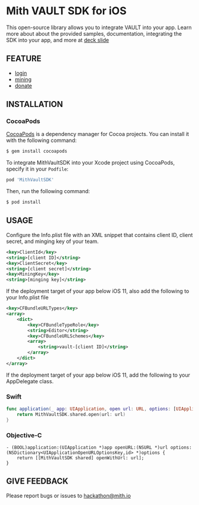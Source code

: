 Mith VAULT SDK for iOS
========================

This open-source library allows you to integrate VAULT into your app.
Learn more about about the provided samples, documentation, integrating the SDK into your app, and more at [deck slide](https://drive.google.com/file/d/1g4-O4WggqCec6fTVqP2-4hDq6DFgUFbB/view)

FEATURE
--------
* [login](https://documenter.getpostman.com/view/4856913/RztrHRU9#3563f4ea-88bc-403d-8071-d3d3767bd01d)
* [mining](https://documenter.getpostman.com/view/4856913/RztrHRU9#0cbb0a41-2cfc-4d3a-b541-4cfbbf807843)
* [donate](https://documenter.getpostman.com/view/4856913/RztrHRU9#608ccdd4-6a95-41f0-b247-ffae9a976feb)

INSTALLATION
------------
### CocoaPods

[CocoaPods](http://cocoapods.org) is a dependency manager for Cocoa projects. You can install it with the following command:

```bash
$ gem install cocoapods
```

To integrate MithVaultSDK into your Xcode project using CocoaPods, specify it in your `Podfile`:

```ruby
pod 'MithVaultSDK'
```

Then, run the following command:

```bash
$ pod install
```

USAGE
------------
Configure the Info.plist file with an XML snippet that contains client ID, client secret, and minging key of your team.
```XML
<key>ClientId</key>
<string>[client ID]</string>
<key>ClientSecret</key>
<string>[client secret]</string>
<key>MiningKey</key>
<string>[minging key]</string>
```

If the deployment target of your app below iOS 11, also add the following to your Info.plist file
```XML
<key>CFBundleURLTypes</key>
<array>
    <dict>
        <key>CFBundleTypeRole</key>
        <string>Editor</string>
        <key>CFBundleURLSchemes</key>
        <array>
            <string>vault-[client ID]</string>
        </array>
    </dict>
</array>
```

If the deployment target of your app below iOS 11, add the following to your AppDelegate class.
### Swift
```swift
func application(_ app: UIApplication, open url: URL, options: [UIApplication.OpenURLOptionsKey : Any] = [:]) -> Bool {
    return MithVaultSDK.shared.open(url: url)
}
```

### Objective-C
```objc
- (BOOL)application:(UIApplication *)app openURL:(NSURL *)url options:(NSDictionary<UIApplicationOpenURLOptionsKey,id> *)options {
    return [[MithVaultSDK shared] openWithUrl: url];
}
```

GIVE FEEDBACK
-------------
Please report bugs or issues to [hackathon@mith.io](hackathon@mith.io)
